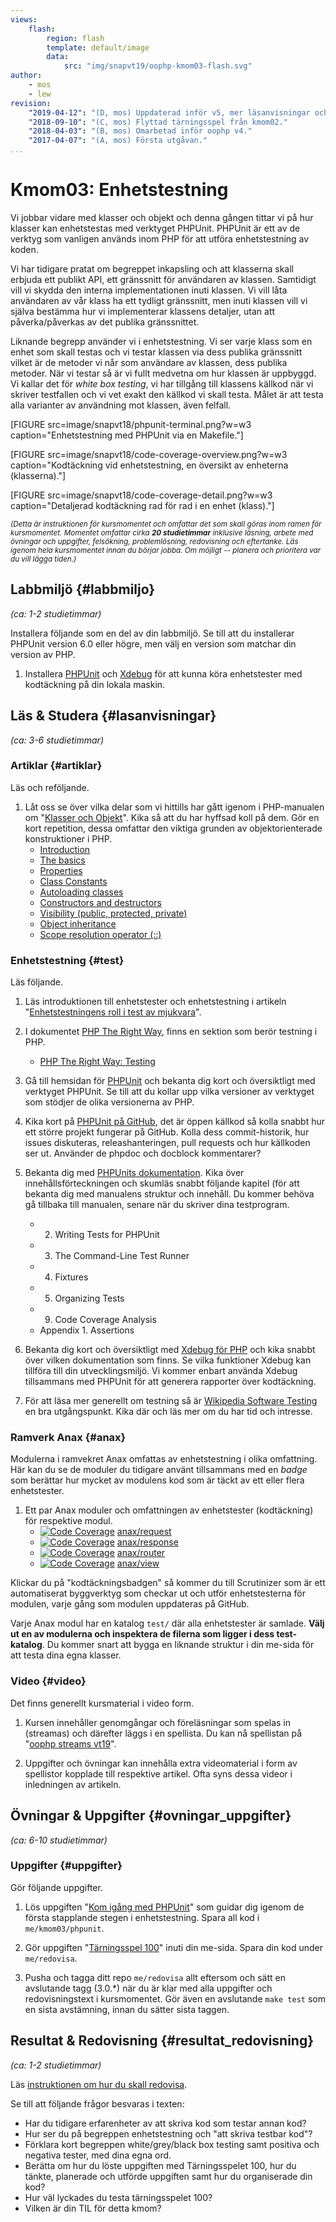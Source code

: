 ```yaml
---
views:
    flash:
        region: flash
        template: default/image
        data:
            src: "img/snapvt19/oophp-kmom03-flash.svg"
author:
    - mos
    - lew
revision:
    "2019-04-12": "(D, mos) Uppdaterad inför v5, mer läsanvisningar och uppdaterade uppgifter."
    "2018-09-10": "(C, mos) Flyttad tärningsspel från kmom02."
    "2018-04-03": "(B, mos) Omarbetad inför oophp v4."
    "2017-04-07": "(A, mos) Första utgåvan."
...
```

Kmom03: Enhetstestning 
==================================

Vi jobbar vidare med klasser och objekt och denna gången tittar vi på hur klasser kan enhetstestas med verktyget PHPUnit. PHPUnit är ett av de verktyg som vanligen används inom PHP för att utföra enhetstestning av koden.

Vi har tidigare pratat om begreppet inkapsling och att klasserna skall erbjuda ett publikt API, ett gränssnitt för användaren av klassen. Samtidigt vill vi skydda den interna implementationen inuti klassen. Vi vill låta användaren av vår klass ha ett tydligt gränssnitt, men inuti klassen vill vi själva bestämma hur vi implementerar klassens detaljer, utan att påverka/påverkas av det publika gränssnittet.

Liknande begrepp använder vi i enhetstestning. Vi ser varje klass som en enhet som skall testas och vi testar klassen via dess publika gränssnitt vilket är de metoder vi når som användare av klassen, dess publika metoder. När vi testar så är vi fullt medvetna om hur klassen är uppbyggd. Vi kallar det för _white box testing_, vi har tillgång till klassens källkod när vi skriver testfallen och vi vet exakt den källkod vi skall testa. Målet är att testa alla varianter av användning mot klassen, även felfall.

<!-- more -->

[FIGURE src=image/snapvt18/phpunit-terminal.png?w=w3 caption="Enhetstestning med PHPUnit via en Makefile."]

[FIGURE src=image/snapvt18/code-coverage-overview.png?w=w3 caption="Kodtäckning vid enhetstestning, en översikt av enheterna (klasserna)."]

[FIGURE src=image/snapvt18/code-coverage-detail.png?w=w3 caption="Detaljerad kodtäckning rad för rad i en enhet (klass)."]

<!--st op-->

<small><i>(Detta är instruktionen för kursmomentet och omfattar det som skall göras inom ramen för kursmomentet. Momentet omfattar cirka **20 studietimmar** inklusive läsning, arbete med övningar och uppgifter, felsökning, problemlösning, redovisning och eftertanke. Läs igenom hela kursmomentet innan du börjar jobba. Om möjligt -- planera och prioritera var du vill lägga tiden.)</i></small>



Labbmiljö {#labbmiljo}
---------------------------------

*(ca: 1-2 studietimmar)*

Installera följande som en del av din labbmiljö. Se till att du installerar PHPUnit version 6.0 eller högre, men välj en version som matchar din version av PHP.

1. Installera [PHPUnit](labbmiljo/phpunit) och [Xdebug](labbmiljo/xdebug) för att kunna köra enhetstester med kodtäckning på din lokala maskin.



Läs & Studera  {#lasanvisningar}
---------------------------------

*(ca: 3-6 studietimmar)*



### Artiklar {#artiklar}

Läs och reföljande.

1. Låt oss se över vilka delar som vi hittills har gått igenom i PHP-manualen om "[Klasser och Objekt](http://php.net/manual/en/oop5.intro.php)". Kika så att du har hyffsad koll på dem. Gör en kort repetition, dessa omfattar den viktiga grunden av objektorienterade konstruktioner i PHP.
    * [Introduction](https://www.php.net/manual/en/oop5.intro.php)
    * [The basics](https://www.php.net/manual/en/language.oop5.basic.php)
    * [Properties](https://www.php.net/manual/en/language.oop5.properties.php)
    * [Class Constants](https://www.php.net/manual/en/language.oop5.constants.php)
    * [Autoloading classes](https://www.php.net/manual/en/language.oop5.autoload.php)
    * [Constructors and destructors](https://www.php.net/manual/en/language.oop5.decon.php)
    * [Visibility (public, protected, private)](https://www.php.net/manual/en/language.oop5.visibility.php)
    * [Object inheritance](https://www.php.net/manual/en/language.oop5.inheritance.php)
    * [Scope resolution operator (::)](https://www.php.net/manual/en/language.oop5.paamayim-nekudotayim.php)



### Enhetstestning {#test}

Läs följande.

1. Läs introduktionen till enhetstester och enhetstestning i artikeln "[Enhetstestningens roll i test av mjukvara](kunskap/enhetstestningens-roll-i-test-av-mjukvara)".

1. I dokumentet [PHP The Right Way](http://www.phptherightway.com/), finns en sektion som berör testning i PHP.
    * [PHP The Right Way: Testing](https://phptherightway.com/#testing)

1. Gå till hemsidan för [PHPUnit](https://phpunit.de/) och bekanta dig kort och översiktligt med verktyget PHPUnit. Se till att du kollar upp vilka versioner av verktyget som stödjer de olika versionerna av PHP.

1. Kika kort på [PHPUnit på GitHub](https://github.com/sebastianbergmann/phpunit), det är öppen källkod så kolla snabbt hur ett större projekt fungerar på GitHub. Kolla dess commit-historik, hur issues diskuteras, releashanteringen, pull requests och hur källkoden ser ut. Använder de phpdoc och docblock kommentarer?

1. Bekanta dig med [PHPUnits dokumentation](https://phpunit.readthedocs.io/). Kika över innehållsförteckningen och skumläs snabbt följande kapitel (för att bekanta dig med manualens struktur och innehåll. Du kommer behöva gå tillbaka till manualen, senare när du skriver dina testprogram.
    * 2. Writing Tests for PHPUnit
    * 3. The Command-Line Test Runner
    * 4. Fixtures
    * 5. Organizing Tests
    * 9. Code Coverage Analysis
    * Appendix 1. Assertions

1. Bekanta dig kort och översiktligt med [Xdebug för PHP](https://xdebug.org/) och kika snabbt över vilken dokumentation som finns. Se vilka funktioner Xdebug kan tillföra till din utvecklingsmiljö. Vi kommer enbart använda Xdebug tillsammans med PHPUnit för att generera rapporter över kodtäckning.

1. För att läsa mer generellt om testning så är [Wikipedia Software Testing](https://en.wikipedia.org/wiki/Software_testing) en bra utgångspunkt. Kika där och läs mer om du har tid och intresse.



### Ramverk Anax {#anax}

Modulerna i ramvekret Anax omfattas av enhetstestning i olika omfattning. Här kan du se de moduler du tidigare använt tillsammans med en _badge_ som berättar hur mycket av modulens kod som är täckt av ett eller flera enhetstester.

1. Ett par Anax moduler och omfattningen av enhetstester (kodtäckning) för respektive modul.
    * [![Code Coverage](https://scrutinizer-ci.com/g/canax/request/badges/coverage.png?b=master)](https://scrutinizer-ci.com/g/canax/request/?branch=master) [anax/request](https://github.com/canax/request)
    * [![Code Coverage](https://scrutinizer-ci.com/g/canax/response/badges/coverage.png?b=master)](https://scrutinizer-ci.com/g/canax/response/?branch=master) [anax/response](https://github.com/canax/response)
    * [![Code Coverage](https://scrutinizer-ci.com/g/canax/router/badges/coverage.png?b=master)](https://scrutinizer-ci.com/g/canax/router/?branch=master) [anax/router](https://github.com/canax/router)
    * [![Code Coverage](https://scrutinizer-ci.com/g/canax/view/badges/coverage.png?b=master)](https://scrutinizer-ci.com/g/canax/view/?branch=master) [anax/view](https://github.com/canax/view)

Klickar du på "kodtäckningsbadgen" så kommer du till Scrutinizer som är ett automatiserat byggverktyg som checkar ut och utför enhetstesterna för modulen, varje gång som modulen uppdateras på GitHub.

Varje Anax modul har en katalog `test/` där alla enhetstester är samlade. **Välj ut en av modulerna och inspektera de filerna som ligger i dess test-katalog**. Du kommer snart att bygga en liknande struktur i din me-sida för att testa dina egna klasser.



### Video {#video}

Det finns generellt kursmaterial i video form.

1. Kursen innehåller genomgångar och föreläsningar som spelas in (streamas) och därefter läggs i en spellista. Du kan nå spellistan på "[oophp streams vt19](https://www.youtube.com/playlist?list=PLKtP9l5q3ce-igucRSQ6tFYg9x8to5HiE)".

1. Uppgifter och övningar kan innehålla extra videomaterial i form av spellistor kopplade till respektive artikel. Ofta syns dessa videor i inledningen av artikeln.



Övningar & Uppgifter  {#ovningar_uppgifter}
-------------------------------------------

*(ca: 6-10 studietimmar)*



### Uppgifter {#uppgifter}

Gör följande uppgifter.

1. Lös uppgiften "[Kom igång med PHPUnit](uppgift/kom-igang-med-phpunit)" som guidar dig igenom de första stapplande stegen i enhetstestning. Spara all kod i `me/kmom03/phpunit`.

1. Gör uppgiften "[Tärningsspel 100](uppgift/tarningsspel-100)" inuti din me-sida. Spara din kod under `me/redovisa`.

1. Pusha och tagga ditt repo `me/redovisa` allt eftersom och sätt en avslutande tagg (3.0.\*) när du är klar med alla uppgifter och redovisningstext i kursmomentet. Gör även en avslutande `make test` som en sista avstämning, innan du sätter sista taggen.

<!--
Gör även enhetstestning på tärningsspelet, eller enbart tärningsklasserna från guiden?

Borde guiden ha en viss del i detta kmom? Eller bättre bara fokusera på enhetstestning kanske.

Dice med kontroller.

Gör tärningsspelet i en kontroller?
Guide visa vad kontroller är?

-->

<!--

Flytta till kmom03

### Använda GET, POST, SESSION eller ramverkets variant? {#inbyggd}

Ett ramverk har ofta klasser som gränssnitt mot de publika och globala variablerna GET, POST och SESSION. Det är för att lägga ett kontrollerat lager mellan globala variabler och ramverkets struktur. Man kapslar in de globala variablerna, via en ramverksklass.

Ofta kan koden bli enklare att testa när man som utvecklare använder ramverkets klasser istället för att gå direkt mot `$_SESSION` och `$_GET`/`$_POST`. Testbar kod är något att eftersträva. 

När du gör uppgiften kan du välja väg, använd ramverkets klasser för att nå SESSION/POST/GET eller gå direkt mot de globala variablerna.
-->



Resultat & Redovisning  {#resultat_redovisning}
-----------------------------------------------

*(ca: 1-2 studietimmar)*

Läs [instruktionen om hur du skall redovisa](./../redovisa).

Se till att följande frågor besvaras i texten:

* Har du tidigare erfarenheter av att skriva kod som testar annan kod?
* Hur ser du på begreppen enhetstestning och "att skriva testbar kod"?
* Förklara kort begreppen white/grey/black box testing samt positiva och negativa tester, med dina egna ord.
* Berätta om hur du löste uppgiften med Tärningsspelet 100, hur du tänkte, planerade och utförde uppgiften samt hur du organiserade din kod?
* Hur väl lyckades du testa tärningsspelet 100?
* Vilken är din TIL för detta kmom?
